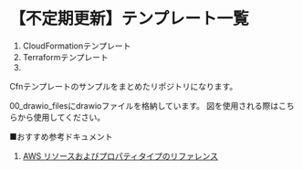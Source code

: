 # 【不定期更新】テンプレート一覧
1. CloudFormationテンプレート
2. Terraformテンプレート
3. 

Cfnテンプレートのサンプルをまとめたリポジトリになります。

00_drawio_filesにdrawioファイルを格納しています。
図を使用される際はこちらから使用してください。

■おすすめ参考ドキュメント
1. [AWS リソースおよびプロパティタイプのリファレンス](https://docs.aws.amazon.com/ja_jp/AWSCloudFormation/latest/UserGuide/aws-template-resource-type-ref.html)
